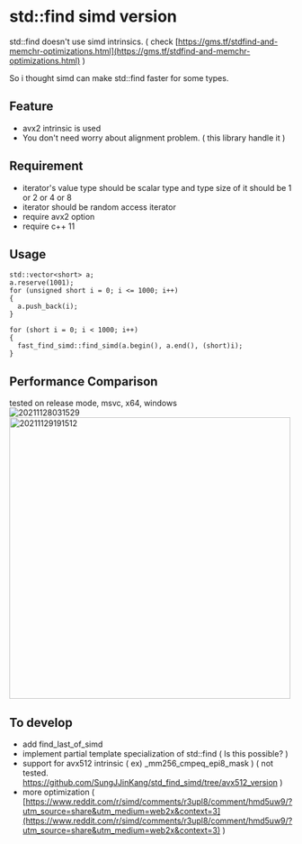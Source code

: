 # std::find simd version

std::find doesn't use simd intrinsics. ( check [https://gms.tf/stdfind-and-memchr-optimizations.html](https://gms.tf/stdfind-and-memchr-optimizations.html) )             

So i thought simd can make std::find faster for some types.       

## Feature

- avx2 intrinsic is used
- You don't need worry about alignment problem. ( this library handle it )          

## Requirement

- iterator's value type should be scalar type and type size of it should be 1 or 2 or 4 or 8
- iterator should be random access iterator
- require avx2 option
- require c++ 11

## Usage
```
std::vector<short> a;
a.reserve(1001);
for (unsigned short i = 0; i <= 1000; i++)
{
  a.push_back(i);
}

for (short i = 0; i < 1000; i++)
{
  fast_find_simd::find_simd(a.begin(), a.end(), (short)i);
}
```

## Performance Comparison
tested on release mode, msvc, x64, windows               
![20211128031529](https://user-images.githubusercontent.com/33873804/143701373-1c8aafbe-6131-4538-9d60-5432b84cd87c.png)
<img width="500" alt="20211129191512" src="https://user-images.githubusercontent.com/33873804/143849444-50a29bc7-39b1-4dc6-8a7d-4c0f37bd78fc.png">


## To develop

- add find_last_of_simd
- implement partial template specialization of std::find ( Is this possible? )        
- support for avx512 intrinsic ( ex) _mm256_cmpeq_epi8_mask ) ( not tested. https://github.com/SungJJinKang/std_find_simd/tree/avx512_version )         
- more optimization ( [https://www.reddit.com/r/simd/comments/r3upl8/comment/hmd5uw9/?utm_source=share&utm_medium=web2x&context=3](https://www.reddit.com/r/simd/comments/r3upl8/comment/hmd5uw9/?utm_source=share&utm_medium=web2x&context=3) )           

